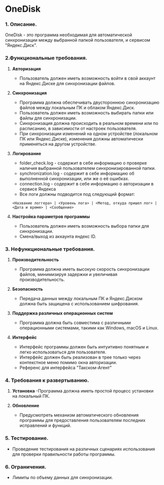 # OneDisk
### 1. Описание.

OneDisk - это программа необходимая для автоматической синхронизации 
между выбранной папкой пользователя, и сервисом "Яндекс.Диск".

### 2.Функциональные требования.

1. **Авторизация**
    - Пользователь должен иметь возможность войти в свой аккаунт на Яндекс.Диске для синхронизации файлов.
2. **Синхронизация**
    - Программа должна обеспечивать двустороннюю синхронизацию файлов между локальным ПК и облаком Яндекс.Диск.
    - Пользователь должен иметь возможность выбирать папки или файлы для синхронизации.
    - Синхронизация должна происходить в реальном времени или по расписанию, в зависимости от настроек пользователя.
    - При синхронизации изменений на одном устройстве (локальном ПК или Яндекс.Диске),
   изменения должны автоматически применяться на другом устройстве.

3. **Логирование**
    - folder_check.log - содержит в себе информацию о проверке наличия выбранной пользователем синхронизированной папки.
    - synchronization.log - содержит в себе информацию об выполненной синхронизации, или же о её ошибках.
    - connection.log - содержит в себе информацию о авторизации в сервисе Яндекса
    - Все логи должны подводится под следующий формат:
   
    ````<Название логгера> | <Уровень лога> | <Метод, откуда пришел лог> | <Дата и время> | <Сообщение>````
4. **Настройка параметров программы**
    - Пользователь должен иметь возможность выбора папки для синхронизации.
    - Смена/выход из аккаунта яндекс ID.

### 3. Нефункциональные требования.

1. **Производительность**
   - Программа должна иметь высокую скорость синхронизации файлов, минимизируя задержки и увеличивая производительность.
2. **Безопасность**
    - Передача данных между локальным ПК и Яндекс.Диском должна быть защищена с использованием шифрования.

3. **Поддержка различных операционных систем**
    - Программа должна быть совместима с различными операционными системами, такими как Windows, macOS и Linux.

4. **Интерфейс**
    - Интерфейс программы должен быть интуитивно понятным и легко использоваться для пользователя.
    - Интерфейс должен быть реализован в трее только через контекстное меню помимо окна авторизации.
    - Референс для интерфейса "Такском-Агент"

### 4. Требования к развертыванию.

1. **Установка**
    -Программа должна иметь простой процесс установки на локальный ПК.

2. **Обновление**
    - Предусмотреть механизм автоматического обновления программы для предоставления пользователям последних исправлений и функций.

### 5. Тестирование.
- Проведение тестирования на различных сценариях использования для проверки правильности работы программы.

### 6. Ограничения.
- Лимиты по объему данных для синхронизации.